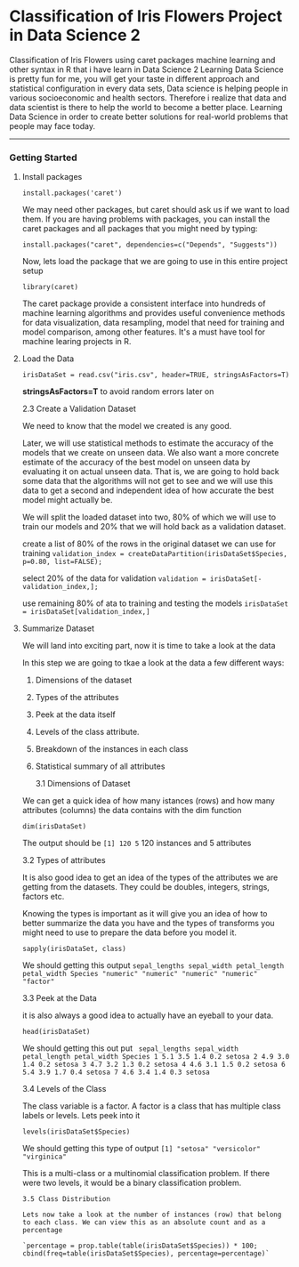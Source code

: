 # Classification of Iris Flowers Project in Data Science 2

Classification of Iris Flowers using caret packages machine learning and other syntax in R that i have learn in Data Science 2
Learning Data Science is pretty fun for me, you will get your taste in different approach and statistical configuration in every data sets, Data science is helping people in various socioeconomic and health sectors. Therefore i realize that data and data scientist is there to help the world to become a better place. Learning Data Science in order to create better solutions for real-world problems that people may face today.

---

### Getting Started

1.  Install packages

    `install.packages('caret')`

    We may need other packages, but caret should ask us if we want to load them. If you are having problems with packages, you can install the caret packages and all packages that you might need by typing:

    `install.packages("caret", dependencies=c("Depends", "Suggests"))`

    Now, lets load the package that we are going to use in this entire project setup

    `library(caret)`

    The caret package provide a consistent interface into hundreds of machine learning algorithms and provides useful convenience methods for data visualization, data resampling, model that need for training and model comparison, among other features. It's a must have tool for machine learing projects in R.

2.  Load the Data

    `irisDataSet = read.csv("iris.csv", header=TRUE, stringsAsFactors=T)`

    **stringsAsFactors=T** to avoid random errors later on

    2.3 Create a Validation Dataset

    We need to know that the model we created is any good.

    Later, we will use statistical methods to estimate the accuracy of the models that we create on unseen data. We also want a more concrete estimate of the accuracy of the best model on unseen data by evaluating it on actual unseen data.
    That is, we are going to hold back some data that the algorithms will not get to see and we will use this data to get a second and independent idea of how accurate the best model might actually be.

    We will split the loaded dataset into two, 80% of which we will use to train our models and 20% that we will hold back as a validation dataset.

    create a list of 80% of the rows in the original dataset we can use for training
    `validation_index = createDataPartition(irisDataSet$Species, p=0.80, list=FALSE);`

    select 20% of the data for validation
    `validation = irisDataSet[-validation_index,];`

    use remaining 80% of ata to training and testing the models
    `irisDataSet = irisDataSet[validation_index,]`

3.  Summarize Dataset

    We will land into exciting part, now it is time to take a look at the data

    In this step we are going to tkae a look at the data a few different ways:

    1. Dimensions of the dataset
    2. Types of the attributes
    3. Peek at the data itself
    4. Levels of the class attribute.
    5. Breakdown of the instances in each class
    6. Statistical summary of all attributes

       3.1 Dimensions of Dataset

    We can get a quick idea of how many istances (rows) and how many attributes (columns) the data contains with the dim function

    `dim(irisDataSet)`

    The output should be `[1] 120 5` 120 instances and 5 attributes

    3.2 Types of attributes

    It is also good idea to get an idea of the types of the attributes we are getting from the datasets. They could be doubles, integers, strings, factors etc.

    Knowing the types is important as it will give you an idea of how to better summarize the data you have and the types of transforms you might need to use to prepare the data before you model it.

    `sapply(irisDataSet, class)`

    We should getting this output `sepal_lengths sepal_width petal_length petal_width Species "numeric" "numeric" "numeric" "numeric" "factor"`

    3.3 Peek at the Data

    it is also always a good idea to actually have an eyeball to your data.

    `head(irisDataSet)`

    We should getting this out put ` sepal_lengths sepal_width petal_length petal_width Species 1 5.1 3.5 1.4 0.2 setosa 2 4.9 3.0 1.4 0.2 setosa 3 4.7 3.2 1.3 0.2 setosa 4 4.6 3.1 1.5 0.2 setosa 6 5.4 3.9 1.7 0.4 setosa 7 4.6 3.4 1.4 0.3 setosa`

    3.4 Levels of the Class

    The class variable is a factor. A factor is a class that has multiple class labels or levels. Lets peek into it

    `levels(irisDataSet$Species)`

    We should getting this type of output `[1] "setosa" "versicolor" "virginica"`

    This is a multi-class or a multinomial classification problem. If there were two levels, it would be a binary classification problem.

        3.5 Class Distribution

        Lets now take a look at the number of instances (row) that belong to each class. We can view this as an absolute count and as a percentage

        `percentage = prop.table(table(irisDataSet$Species)) * 100;
        cbind(freq=table(irisDataSet$Species), percentage=percentage)`

